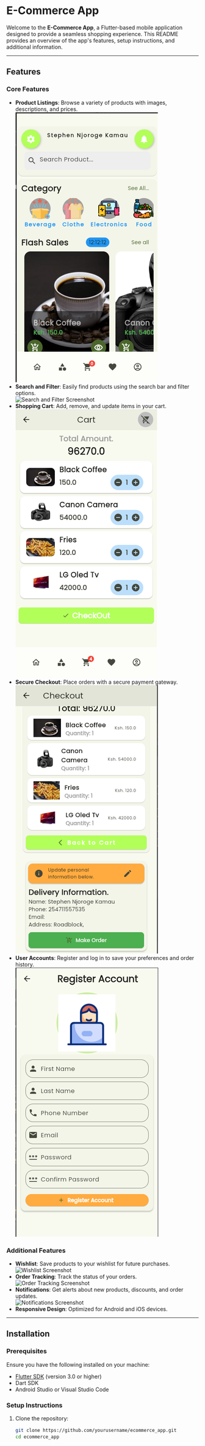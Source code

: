 # E-Commerce App

Welcome to the **E-Commerce App**, a Flutter-based mobile application designed to provide a seamless shopping experience. This README provides an overview of the app's features, setup instructions, and additional information.

---

## Features

### Core Features
- **Product Listings**: Browse a variety of products with images, descriptions, and prices.  
  ![Product Listings Screenshot](assets/screenshots/homepage.png)
- **Search and Filter**: Easily find products using the search bar and filter options.  
  ![Search and Filter Screenshot](assets/screenshots/search_filter.png)
- **Shopping Cart**: Add, remove, and update items in your cart.  
  ![Shopping Cart Screenshot](assets/screenshots/cart_page.png)
- **Secure Checkout**: Place orders with a secure payment gateway.  
  ![Secure Checkout Screenshot](assets/screenshots/checkout.png)
- **User Accounts**: Register and log in to save your preferences and order history.  
  ![User Accounts Screenshot](assets/screenshots/register.png)

### Additional Features
- **Wishlist**: Save products to your wishlist for future purchases.  
  ![Wishlist Screenshot](assets/screenshots/wishlist.png)
- **Order Tracking**: Track the status of your orders.  
  ![Order Tracking Screenshot](assets/screenshots/order_tracking.png)
- **Notifications**: Get alerts about new products, discounts, and order updates.  
  ![Notifications Screenshot](assets/screenshots/notifications.png)
- **Responsive Design**: Optimized for Android and iOS devices.

---

## Installation

### Prerequisites
Ensure you have the following installed on your machine:
- [Flutter SDK](https://flutter.dev/docs/get-started/install) (version 3.0 or higher)
- Dart SDK
- Android Studio or Visual Studio Code

### Setup Instructions
1. Clone the repository:
   ```bash
   git clone https://github.com/yourusername/ecommerce_app.git
   cd ecommerce_app


